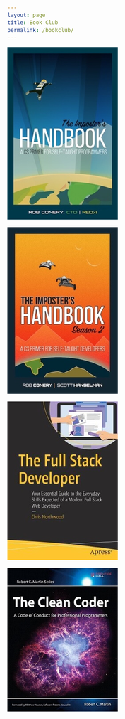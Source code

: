 ```yaml
---
layout: page
title: Book Club
permalink: /bookclub/
---
```

![The Imposter's Handbook](/assets/uploads/book_impostershandbook.jpg "The Imposter's Handbook")

![The Imposter's Handbook Season 2](/assets/uploads/book_impostershandbook2.jpg "The Imposter's Handbook Season 2")

![The Full Stack Developer](/assets/uploads/book_thefullstackdeveloper.jpg "The Full Stack Developer")

![The Clean Coder](/assets/uploads/book_thecleancoder.jpg "The Clean Coder")
